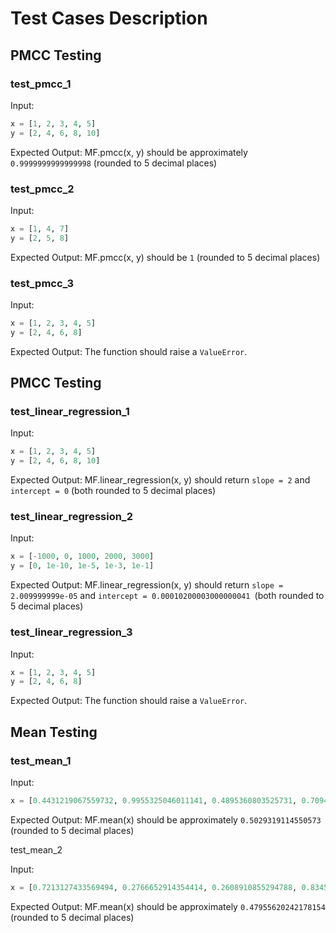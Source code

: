 # Test Cases Description

## PMCC Testing
### test_pmcc_1

Input:

```Python
x = [1, 2, 3, 4, 5]
y = [2, 4, 6, 8, 10]
```
Expected Output:
MF.pmcc(x, y) should be approximately `0.9999999999999998` (rounded to 5 decimal places)

### test_pmcc_2

Input:
```Python
x = [1, 4, 7]
y = [2, 5, 8]
```
Expected Output:
MF.pmcc(x, y) should be `1` (rounded to 5 decimal places)

### test_pmcc_3

Input:
```Python
x = [1, 2, 3, 4, 5]
y = [2, 4, 6, 8]
```
Expected Output:
The function should raise a `ValueError`.


## PMCC Testing

### test_linear_regression_1

Input:
```Python 
x = [1, 2, 3, 4, 5]
y = [2, 4, 6, 8, 10]
```
Expected Output:
MF.linear_regression(x, y) should return `slope = 2` and `intercept = 0` (both rounded to 5 decimal places)

### test_linear_regression_2

Input:
```Python 
x = [-1000, 0, 1000, 2000, 3000]
y = [0, 1e-10, 1e-5, 1e-3, 1e-1]
```
Expected Output:
MF.linear_regression(x, y) should return `slope = 2.009999999e-05` and `intercept = 0.00010200003000000041 `(both rounded to 5 decimal places)

### test_linear_regression_3

Input:
```Python 
x = [1, 2, 3, 4, 5]
y = [2, 4, 6, 8]
```
Expected Output:
The function should raise a `ValueError`.

## Mean Testing

### test_mean_1

Input:
```Python 
x = [0.4431219067559732, 0.9955325046011141, 0.4895360803525731, 0.7094668559199586, 0.7391678412763674, 0.14965917230966297, 0.22124855781227304, 0.7254636445908721, 0.04848459269099137, 0.5076379582407878]
```
Expected Output:
MF.mean(x) should be approximately `0.5029319114550573` (rounded to 5 decimal places)

test_mean_2

Input:
```Python 
x = [0.7213127433569494, 0.2766652914354414, 0.2608910855294788, 0.8345933892394475, 0.24364970031686872, 0.15553127837184544, 0.7979897288103084, 0.5692230611901159, 0.5774091691791065, 0.358296576788254]
```
Expected Output:
MF.mean(x) should be approximately `0.47955620242178154` (rounded to 5 decimal places)


